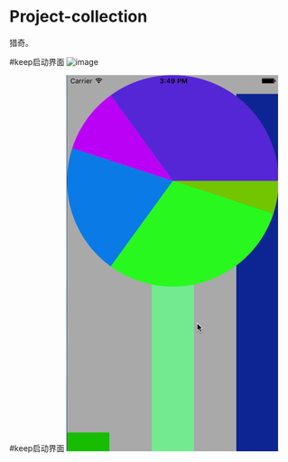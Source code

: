 # Project-collection
猎奇。

#keep启动界面
![image](https://github.com/0bin/Project-collection/blob/master/BBBKeep/BBBKeep/keep.gif)

#keep启动界面
![image](https://github.com/0bin/Project-collection/blob/master/BBBQuart2D/BBBQuart2D/Quart2D.gif)

